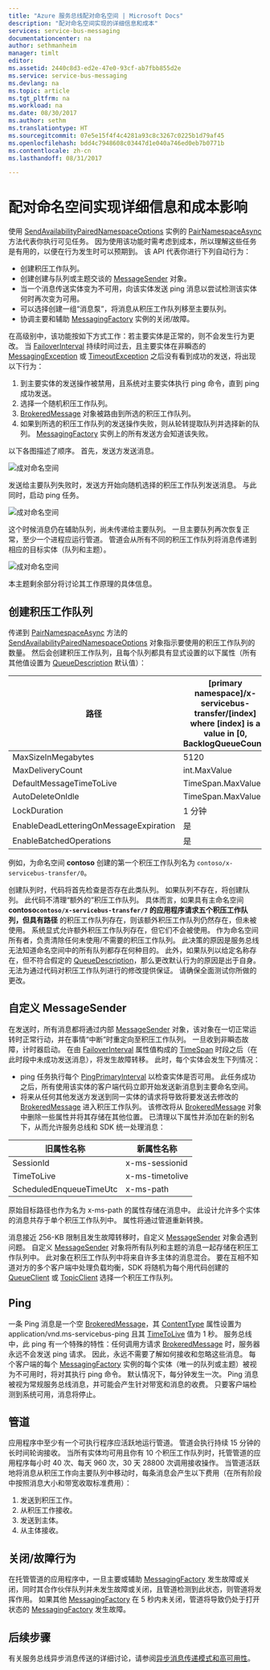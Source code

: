 ```yaml
---
title: "Azure 服务总线配对命名空间 | Microsoft Docs"
description: "配对命名空间实现的详细信息和成本"
services: service-bus-messaging
documentationcenter: na
author: sethmanheim
manager: timlt
editor: 
ms.assetid: 2440c8d3-ed2e-47e0-93cf-ab7fbb855d2e
ms.service: service-bus-messaging
ms.devlang: na
ms.topic: article
ms.tgt_pltfrm: na
ms.workload: na
ms.date: 08/30/2017
ms.author: sethm
ms.translationtype: HT
ms.sourcegitcommit: 07e5e15f4f4c4281a93c8c3267c0225b1d79af45
ms.openlocfilehash: bdd4c7948608c03447d1e040a746ed0eb7b0771b
ms.contentlocale: zh-cn
ms.lasthandoff: 08/31/2017

---
```

# <a name="paired-namespace-implementation-details-and-cost-implications"></a>配对命名空间实现详细信息和成本影响
使用 [SendAvailabilityPairedNamespaceOptions][SendAvailabilityPairedNamespaceOptions] 实例的 [PairNamespaceAsync][PairNamespaceAsync] 方法代表你执行可见任务。 因为使用该功能时需考虑到成本，所以理解这些任务是有用的，以便在行为发生时可以预期到。 该 API 代表你进行下列自动行为：

* 创建积压工作队列。
* 创建创建与队列或主题交谈的 [MessageSender][MessageSender] 对象。
* 当一个消息传送实体变为不可用，向该实体发送 ping 消息以尝试检测该实体何时再次变为可用。
* 可以选择创建一组“消息泵”，将消息从积压工作队列移至主要队列。
* 协调主要和辅助 [MessagingFactory][MessagingFactory] 实例的关闭/故障。

在高级别中，该功能按如下方式工作：若主要实体是正常的，则不会发生行为更改。 当 [FailoverInterval][FailoverInterval] 持续时间过去，且主要实体在非瞬态的 [MessagingException][MessagingException] 或 [TimeoutException][TimeoutException] 之后没有看到成功的发送，将出现以下行为：

1. 到主要实体的发送操作被禁用，且系统对主要实体执行 ping 命令，直到 ping 成功发送。
2. 选择一个随机积压工作队列。
3. [BrokeredMessage][BrokeredMessage] 对象被路由到所选的积压工作队列。
4. 如果到所选的积压工作队列的发送操作失败，则从轮转提取队列并选择新的队列。 [MessagingFactory][MessagingFactory] 实例上的所有发送方会知道该失败。

以下各图描述了顺序。 首先，发送方发送消息。

![成对命名空间][0]

发送给主要队列失败时，发送方开始向随机选择的积压工作队列发送消息。 与此同时，启动 ping 任务。

![成对命名空间][1]

这个时候消息仍在辅助队列，尚未传递给主要队列。 一旦主要队列再次恢复正常，至少一个进程应运行管道。 管道会从所有不同的积压工作队列将消息传递到相应的目标实体（队列和主题）。

![成对命名空间][2]

本主题剩余部分将讨论其工作原理的具体信息。

## <a name="creation-of-backlog-queues"></a>创建积压工作队列
传递到 [PairNamespaceAsync][PairNamespaceAsync] 方法的 [SendAvailabilityPairedNamespaceOptions][SendAvailabilityPairedNamespaceOptions] 对象指示要使用的积压工作队列的数量。 然后会创建积压工作队列，且每个队列都具有显式设置的以下属性（所有其他值设置为 [QueueDescription][QueueDescription] 默认值）：

| 路径 | [primary namespace]/x-servicebus-transfer/[index] where [index] is a value in [0, BacklogQueueCount) |
| --- | --- |
| MaxSizeInMegabytes |5120 |
| MaxDeliveryCount |int.MaxValue |
| DefaultMessageTimeToLive |TimeSpan.MaxValue |
| AutoDeleteOnIdle |TimeSpan.MaxValue |
| LockDuration |1 分钟 |
| EnableDeadLetteringOnMessageExpiration |是 |
| EnableBatchedOperations |是 |

例如，为命名空间 **contoso** 创建的第一个积压工作队列名为 `contoso/x-servicebus-transfer/0`。

创建队列时，代码将首先检查是否存在此类队列。 如果队列不存在，将创建队列。 此代码不清理“额外的”积压工作队列。 具体而言，如果具有主命名空间 **contoso`contoso/x-servicebus-transfer/7` 的应用程序请求五个积压工作队列，但具有路径** 的积压工作队列存在，则该额外积压工作队列仍然存在，但未被使用。 系统显式允许额外积压工作队列存在，但它们不会被使用。 作为命名空间所有者，负责清除任何未使用/不需要的积压工作队列。 此决策的原因是服务总线无法知道命名空间中的所有队列都存在何种目的。 此外，如果队列以给定名称存在，但不符合假定的 [QueueDescription][QueueDescription]，那么更改默认行为的原因是出于自身。 无法为通过代码对积压工作队列进行的修改提供保证。 请确保全面测试你所做的更改。

## <a name="custom-messagesender"></a>自定义 MessageSender
在发送时，所有消息都将通过内部 [MessageSender][MessageSender] 对象，该对象在一切正常运转时正常行动，并在事情“中断”时重定向至积压工作队列。 一旦收到非瞬态故障，计时器启动。 在由 [FailoverInterval][FailoverInterval] 属性值构成的 [TimeSpan][TimeSpan] 时段之后（在此时段中未成功发送消息），将发生故障转移。 此时，每个实体会发生下列情况：

* ping 任务执行每个 [PingPrimaryInterval][PingPrimaryInterval] 以检查实体是否可用。 此任务成功之后，所有使用该实体的客户端代码立即开始发送新消息到主要命名空间。
* 将来从任何其他发送方发送到同一实体的请求将导致将要发送去修改的 [BrokeredMessage][BrokeredMessage] 进入积压工作队列。 该修改将从 [BrokeredMessage][BrokeredMessage] 对象中删除一些属性并将其存储在其他位置。 已清理以下属性并添加在新的别名下，从而允许服务总线和 SDK 统一处理消息：

| 旧属性名称 | 新属性名称 |
| --- | --- |
| SessionId |x-ms-sessionid |
| TimeToLive |x-ms-timetolive |
| ScheduledEnqueueTimeUtc |x-ms-path |

原始目标路径也作为名为 x-ms-path 的属性存储在消息中。 此设计允许多个实体的消息共存于单个积压工作队列中。 属性将通过管道重新转换。

消息接近 256-KB 限制且发生故障转移时，自定义 [MessageSender][MessageSender] 对象会遇到问题。 自定义 [MessageSender][MessageSender] 对象将所有队列和主题的消息一起存储在积压工作队列中。 此对象在积压工作队列中将来自许多主体的消息混合。 要在互相不知道对方的多个客户端中处理负载均衡，SDK 将随机为每个用代码创建的 [QueueClient][QueueClient] 或 [TopicClient][TopicClient] 选择一个积压工作队列。

## <a name="pings"></a>Ping
一条 Ping 消息是一个空 [BrokeredMessage][BrokeredMessage]，其 [ContentType][ContentType] 属性设置为 application/vnd.ms-servicebus-ping 且其 [TimeToLive][TimeToLive] 值为 1 秒。 服务总线中，此 ping 有一个特殊的特性：任何调用方请求 [BrokeredMessage][BrokeredMessage] 时，服务器永远不会发送 ping 请求。 因此，永远不需要了解如何接收和忽略这些消息。 每个客户端的每个 [MessagingFactory][MessagingFactory] 实例的每个实体（唯一的队列或主题）被视为不可用时，将对其执行 ping 命令。 默认情况下，每分钟发生一次。 Ping 消息被视为常规服务总线消息，并可能会产生针对带宽和消息的收费。 只要客户端检测到系统可用，消息将停止。

## <a name="the-syphon"></a>管道
应用程序中至少有一个可执行程序应活跃地运行管道。 管道会执行持续 15 分钟的长时间轮询接收。 当所有实体均可用且你有 10 个积压工作队列时，托管管道的应用程序每小时 40 次、每天 960 次，30 天 28800 次调用接收操作。 当管道活跃地将消息从积压工作向主要队列中移动时，每条消息会产生以下费用（在所有阶段中按照消息大小和带宽收取标准费用）：

1. 发送到积压工作。
2. 从积压工作接收。
3. 发送到主体。
4. 从主体接收。

## <a name="closefault-behavior"></a>关闭/故障行为
在托管管道的应用程序中，一旦主要或辅助 [MessagingFactory][MessagingFactory] 发生故障或关闭，同时其合作伙伴队列并未发生故障或关闭，且管道检测到此状态，则管道将发挥作用。 如果其他 [MessagingFactory][MessagingFactory] 在 5 秒内未关闭，管道将导致仍处于打开状态的 [MessagingFactory][MessagingFactory] 发生故障。

## <a name="next-steps"></a>后续步骤
有关服务总线异步消息传送的详细讨论，请参阅[异步消息传递模式和高可用性][Asynchronous messaging patterns and high availability]。 

[PairNamespaceAsync]: /dotnet/api/microsoft.servicebus.messaging.messagingfactory#Microsoft_ServiceBus_Messaging_MessagingFactory_PairNamespaceAsync_Microsoft_ServiceBus_Messaging_PairedNamespaceOptions_
[SendAvailabilityPairedNamespaceOptions]: /dotnet/api/microsoft.servicebus.messaging.sendavailabilitypairednamespaceoptions
[MessageSender]: /dotnet/api/microsoft.servicebus.messaging.messagesender
[MessagingFactory]: /dotnet/api/microsoft.servicebus.messaging.messagingfactory
[FailoverInterval]: /dotnet/api/microsoft.servicebus.messaging.pairednamespaceoptions#Microsoft_ServiceBus_Messaging_PairedNamespaceOptions_FailoverInterval
[MessagingException]: /dotnet/api/microsoft.servicebus.messaging.messagingexception
[TimeoutException]: https://msdn.microsoft.com/library/azure/system.timeoutexception.aspx
[BrokeredMessage]: /dotnet/api/microsoft.servicebus.messaging.brokeredmessage
[QueueDescription]: /dotnet/api/microsoft.servicebus.messaging.queuedescription
[TimeSpan]: https://msdn.microsoft.com/library/azure/system.timespan.aspx
[PingPrimaryInterval]: /dotnet/api/microsoft.servicebus.messaging.sendavailabilitypairednamespaceoptions#Microsoft_ServiceBus_Messaging_SendAvailabilityPairedNamespaceOptions_PingPrimaryInterval
[QueueClient]: /dotnet/api/microsoft.servicebus.messaging.queueclient
[TopicClient]: /dotnet/api/microsoft.servicebus.messaging.topicclient
[ContentType]: /dotnet/api/microsoft.servicebus.messaging.brokeredmessage#Microsoft_ServiceBus_Messaging_BrokeredMessage_ContentType
[TimeToLive]: /dotnet/api/microsoft.servicebus.messaging.brokeredmessage#Microsoft_ServiceBus_Messaging_BrokeredMessage_TimeToLive
[Asynchronous messaging patterns and high availability]: service-bus-async-messaging.md
[0]: ./media/service-bus-paired-namespaces/IC673405.png
[1]: ./media/service-bus-paired-namespaces/IC673406.png
[2]: ./media/service-bus-paired-namespaces/IC673407.png

